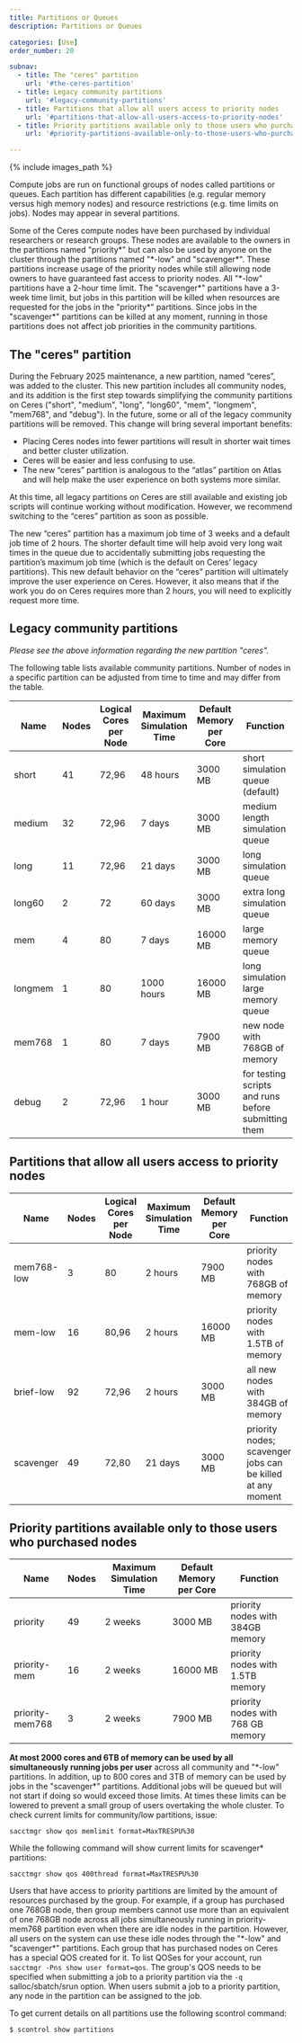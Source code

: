```yaml
---
title: Partitions or Queues
description: Partitions or Queues

categories: [Use]
order_number: 20

subnav:
  - title: The "ceres" partition
    url: '#the-ceres-partition'
  - title: Legacy community partitions
    url: '#legacy-community-partitions'
  - title: Partitions that allow all users access to priority nodes
    url: '#partitions-that-allow-all-users-access-to-priority-nodes'
  - title: Priority partitions available only to those users who purchased nodes
    url: '#priority-partitions-available-only-to-those-users-who-purchased-nodes'

---
```


{% include images_path %}




Compute jobs are run on functional groups of nodes called partitions or queues. Each partition has different capabilities (e.g. regular memory versus high memory nodes) and resource restrictions (e.g. time limits on jobs). Nodes may appear in several partitions.<!--excerpt--> 

Some of the Ceres compute nodes have been purchased by individual researchers or research groups. These nodes are available to the owners in the partitions named "priority\*" but can also be used by anyone on the cluster through the partitions named "\*-low" and "scavenger\*". These partitions increase usage of the priority nodes while still allowing node owners to have guaranteed fast access to priority nodes. All "\*-low" partitions have a 2-hour time limit. The "scavenger\*" partitions have a 3-week time limit, but jobs in this partition will be killed when resources are requested for the jobs in the "priority\*" partitions. Since jobs in the "scavenger\*" partitions can be killed at any moment, running in those partitions does not affect job priorities in the community partitions.

## The "ceres" partition

During the February 2025 maintenance, a new partition, named “ceres”, was added to the cluster. This new partition includes all community nodes, and its addition is the first step towards simplifying the community partitions on Ceres ("short", "medium", "long", "long60", "mem", "longmem", "mem768", and "debug"). In the future, some or all of the legacy community partitions will be removed. This change will bring several important benefits: 

* Placing  Ceres nodes into fewer partitions will result in shorter wait times and better cluster utilization. 
* Ceres will be easier and less confusing to use. 
* The new “ceres” partition is analogous to the “atlas” partition on Atlas and will help make the user experience on both systems more similar. 

At this time, all legacy partitions on Ceres are still available and existing job scripts will continue working without modification. However, we recommend switching to the “ceres” partition as soon as possible. 

The new “ceres” partition has a maximum job time of 3 weeks and a default job time of 2 hours. The shorter default time will help avoid very long wait times in the queue due to accidentally submitting jobs requesting the partition’s maximum job time (which is the default on Ceres’ legacy partitions). This new default behavior on the “ceres” partition will ultimately improve the user experience on Ceres. However, it also means that if the work you do on Ceres requires more than 2 hours, you will need to explicitly request more time.


## Legacy community partitions
*Please see the above information regarding the new partition "ceres".*

The following table lists available community partitions. Number of nodes in a specific partition can be adjusted from time to time and may differ from the table.

Name | Nodes | Logical Cores per Node | Maximum Simulation Time | Default Memory per Core | Function
--- | --- |--- |--- |--- |---
short	| 41 | 72,96 | 48 hours | 3000 MB | short simulation queue (default)
medium	| 32 | 72,96 | 7 days | 3000 MB | medium length simulation queue
long	| 11 | 72,96 | 21 days | 3000 MB | long simulation queue
long60	| 2 | 72 | 60 days	| 3000 MB | extra long simulation queue
mem	| 4 | 80 | 7 days	| 16000 MB | large memory queue
longmem	| 1 | 80 | 1000 hours | 16000 MB | long simulation large memory queue
mem768	| 1 | 80 | 7 days | 7900 MB | new node with 768GB of memory
debug	| 2 | 72,96 | 1 hour | 3000 MB | for testing scripts and runs before submitting them

## Partitions that allow all users access to priority nodes

Name | Nodes | Logical Cores per Node | Maximum Simulation Time | Default Memory per Core | Function
--- | --- |--- |--- |--- |---
mem768-low | 3	| 80 | 2 hours	| 7900 MB | priority nodes with 768GB of memory
mem-low	| 16 | 80,96 | 2 hours | 16000 MB | priority nodes with 1.5TB of memory
brief-low | 92 | 72,96 | 2 hours | 3000 MB | all new nodes with 384GB of memory
scavenger | 49 | 72,80 | 21 days | 3000 MB | priority nodes; scavenger jobs can be killed at any moment

## Priority partitions available only to those users who purchased nodes

Name | Nodes | Maximum Simulation Time | Default Memory per Core | Function
--- | --- |--- |--- |---
priority | 49 | 2 weeks | 3000 MB | priority nodes with 384GB memory
priority-mem | 16 | 2 weeks | 16000 MB | priority nodes with 1.5TB memory
priority-mem768 | 3 | 2 weeks | 7900 MB | priority nodes with 768 GB memory


**At most 2000 cores and 6TB of memory can be used by all simultaneously running jobs per user** across all community and "\*-low" partitions. In addition, up to 800 cores and 3TB of memory can be used by jobs in the "scavenger\*" partitions. Additional jobs will be queued but will not start if doing so would exceed those limits. At times these limits can be lowered to prevent a small group of users overtaking the whole cluster. To check current limits for community/low partitions, issue: 
```
sacctmgr show qos memlimit format=MaxTRESPU%30
```

While the following command will show current limits for scavenger* partitions:
```
sacctmgr show qos 400thread format=MaxTRESPU%30
```

Users that have access to priority partitions are limited by the amount of resources purchased by the group. For example, if a group has purchased one 768GB node, then group members cannot use more than an equivalent of one 768GB node across all jobs simultaneously running in priority-mem768 partition even when there are idle nodes in the partition. However, all users on the system can use these idle nodes through the "\*-low" and "scavenger\*" partitions. Each group that has purchased nodes on Ceres has a special QOS created for it. To list QOSes for your account, run `sacctmgr -Pns show user format=qos`. The group's QOS needs to be specified when submitting a job to a priority partition via the `-q` salloc/sbatch/srun option. When users submit a job to a priority partition, any node in the partition can be assigned to the job. 

To get current details on all partitions use the following scontrol command:
```
$ scontrol show partitions
```
